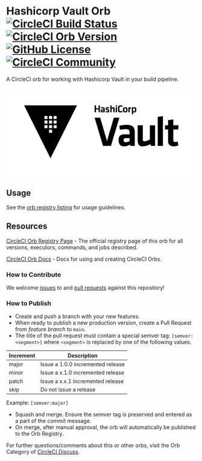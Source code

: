 # Hashicorp Vault Orb [![CircleCI Build Status](https://circleci.com/gh/jmingtan/hashicorp-vault-orb.svg?style=shield "CircleCI Build Status")](https://circleci.com/gh/jmingtan/hashicorp-vault-orb) [![CircleCI Orb Version](https://img.shields.io/badge/endpoint.svg?url=https://badges.circleci.io/orb/jmingtan/hashicorp-vault)](https://circleci.com/orbs/registry/orb/jmingtan/hashicorp-vault) [![GitHub License](https://img.shields.io/badge/license-MIT-lightgrey.svg)](https://raw.githubusercontent.com/jmingtan/hashicorp-vault-orb/master/LICENSE) [![CircleCI Community](https://img.shields.io/badge/community-CircleCI%20Discuss-343434.svg)](https://discuss.circleci.com/c/ecosystem/orbs)

A CircleCI orb for working with Hashicorp Vault in your build pipeline.

![Vault Logo](https://raw.githubusercontent.com/jmingtan/hashicorp-vault-orb/main/docs/Vault_PrimaryLogo_Black.png)

## Usage

See the [orb registry listing](https://circleci.com/orbs/registry/orb/jmingtan/hashicorp-vault) for usage guidelines.

## Resources

[CircleCI Orb Registry Page](https://circleci.com/orbs/registry/orb/<namespace>/<project-name>) - The official registry page of this orb for all versions, executors, commands, and jobs described.

[CircleCI Orb Docs](https://circleci.com/docs/2.0/orb-intro/#section=configuration) - Docs for using and creating CircleCI Orbs.

### How to Contribute

We welcome [issues](https://github.com/<organization>/<project-name>/issues) to and [pull requests](https://github.com/<organization>/<project-name>/pulls) against this repository!

### How to Publish
* Create and push a branch with your new features.
* When ready to publish a new production version, create a Pull Request from _feature branch_ to `main`.
* The title of the pull request must contain a special semver tag: `[semver:<segment>]` where `<segment>` is replaced by one of the following values.

| Increment | Description|
| ----------| -----------|
| major     | Issue a 1.0.0 incremented release|
| minor     | Issue a x.1.0 incremented release|
| patch     | Issue a x.x.1 incremented release|
| skip      | Do not issue a release|

Example: `[semver:major]`

* Squash and merge. Ensure the semver tag is preserved and entered as a part of the commit message.
* On merge, after manual approval, the orb will automatically be published to the Orb Registry.


For further questions/comments about this or other orbs, visit the Orb Category of [CircleCI Discuss](https://discuss.circleci.com/c/orbs).

